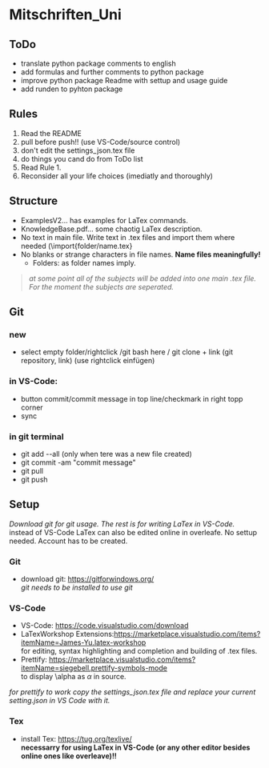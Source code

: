 # Mitschriften_Uni

## ToDo
+ translate python package comments to english
+ add formulas and further comments to python package
+ improve python package Readme with settup and usage guide
+ add runden to pyhton package

## Rules
1. Read the README
2. pull before push!! (use VS-Code/source control)  
3. don't edit the settings_json.tex file
4. do things you cand do from ToDo list
5. Read Rule 1.
6. Reconsider all your life choices (imediatly and thoroughly)

## Structure
+ ExamplesV2... has examples for LaTex commands.  
+ KnowledgeBase.pdf... some chaotig LaTex description.  
+ No text in main file. Write text in .tex files and import them where needed (\import{folder/name.tex}  
+ No blanks or strange characters in file names. **Name files meaningfully!**  
    + Folders: as folder names imply.

> *at some point all of the subjects will be added into one main .tex file. For the moment the subjects are seperated.*

## Git
### new
+ select empty folder/rightclick /git bash here / git clone + link (git repository, link) (use rightclick einfügen)

### in VS-Code:
+ button commit/commit message in top line/checkmark in right topp corner
+ sync

### in git terminal
+ git add --all (only when tere was a new file created)
+ git commit -am "commit message"
+ git pull
+ git push

## Setup  
*Download git for git usage. The rest is for writing LaTex in VS-Code.*  
instead of VS-Code LaTex can also be edited online in overleafe. No settup needed. Account has to be created.  

### Git
+ download git: https://gitforwindows.org/  
    *git needs to be installed to use git*  

### VS-Code
+ VS-Code: https://code.visualstudio.com/download  
+ LaTexWorkshop Extensions:https://marketplace.visualstudio.com/items?itemName=James-Yu.latex-workshop  
    for editing, syntax highlighting and completion and building of .tex files.  
+ Prettify: https://marketplace.visualstudio.com/items?itemName=siegebell.prettify-symbols-mode  
    to display \alpha as $\alpha$ in source.

*for prettify to work copy the settings_json.tex file and replace your current setting.json in VS Code with it.*


### Tex
+ install Tex: https://tug.org/texlive/  
__necessarry for using LaTex in VS-Code (or any other editor besides online ones like overleave)!!__  
